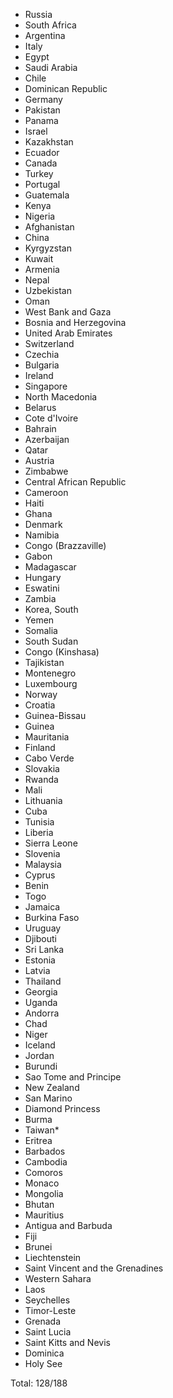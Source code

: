 * Russia
* South Africa
* Argentina
* Italy
* Egypt
* Saudi Arabia
* Chile
* Dominican Republic
* Germany
* Pakistan
* Panama
* Israel
* Kazakhstan
* Ecuador
* Canada
* Turkey
* Portugal
* Guatemala
* Kenya
* Nigeria
* Afghanistan
* China
* Kyrgyzstan
* Kuwait
* Armenia
* Nepal
* Uzbekistan
* Oman
* West Bank and Gaza
* Bosnia and Herzegovina
* United Arab Emirates
* Switzerland
* Czechia
* Bulgaria
* Ireland
* Singapore
* North Macedonia
* Belarus
* Cote d'Ivoire
* Bahrain
* Azerbaijan
* Qatar
* Austria
* Zimbabwe
* Central African Republic
* Cameroon
* Haiti
* Ghana
* Denmark
* Namibia
* Congo (Brazzaville)
* Gabon
* Madagascar
* Hungary
* Eswatini
* Zambia
* Korea, South
* Yemen
* Somalia
* South Sudan
* Congo (Kinshasa)
* Tajikistan
* Montenegro
* Luxembourg
* Norway
* Croatia
* Guinea-Bissau
* Guinea
* Mauritania
* Finland
* Cabo Verde
* Slovakia
* Rwanda
* Mali
* Lithuania
* Cuba
* Tunisia
* Liberia
* Sierra Leone
* Slovenia
* Malaysia
* Cyprus
* Benin
* Togo
* Jamaica
* Burkina Faso
* Uruguay
* Djibouti
* Sri Lanka
* Estonia
* Latvia
* Thailand
* Georgia
* Uganda
* Andorra
* Chad
* Niger
* Iceland
* Jordan
* Burundi
* Sao Tome and Principe
* New Zealand
* San Marino
* Diamond Princess
* Burma
* Taiwan*
* Eritrea
* Barbados
* Cambodia
* Comoros
* Monaco
* Mongolia
* Bhutan
* Mauritius
* Antigua and Barbuda
* Fiji
* Brunei
* Liechtenstein
* Saint Vincent and the Grenadines
* Western Sahara
* Laos
* Seychelles
* Timor-Leste
* Grenada
* Saint Lucia
* Saint Kitts and Nevis
* Dominica
* Holy See

Total: 128/188